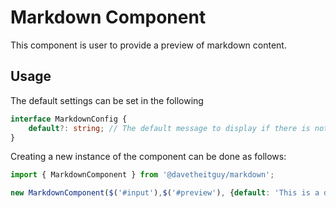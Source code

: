 # Markdown Component

This component is user to provide a preview of markdown content.

## Usage

The default settings can be set in the following

```typescript
interface MarkdownConfig {
    default?: string; // The default message to display if there is nothing in the input
}
```
Creating a new instance of the component can be done as follows:

```javascript
import { MarkdownComponent } from '@davetheitguy/markdown';

new MarkdownComponent($('#input'),$('#preview'), {default: 'This is a default message'});
```
